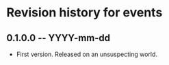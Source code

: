 # Revision history for events

## 0.1.0.0  -- YYYY-mm-dd

* First version. Released on an unsuspecting world.
